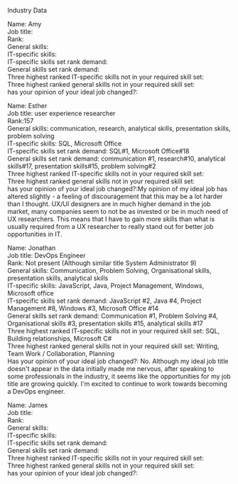 Industry Data


Name: Amy <br>
Job title: <br>
Rank: <br>
General skills: <br>
IT-specific skills: <br>
IT-specific skills set rank demand: <br>
General skills set rank demand: <br>
Three highest ranked IT-specific skills not in your required skill set: <br>
Three highest ranked general skills not in your required skill set: <br>
has your opinion of your ideal job changed?: <br>


Name: Esther <br>
Job title: user experience researcher<br>
Rank:157<br>
General skills: communication, research, analytical skills, presentation skills, problem solving <br>
IT-specific skills: SQL, Microsoft Office <br>
IT-specific skills set rank demand: SQL#1, Microsoft Office#18 <br>
General skills set rank demand: communication #1, research#10, analytical skills#17, presentation skills#15, problem solving#2 <br>
Three highest ranked IT-specific skills not in your required skill set: <br>
Three highest ranked general skills not in your required skill set: <br>
has your opinion of your ideal job changed?:My opinion of my ideal job has altered slightly - a feeling of discouragement that this may be a lot harder than I thought. UX/UI designers are in much higher demand in the job market, many companies seem to not be as invested or be in much need of UX researchers. This means that I have to gain more skills than what is usually required from a UX researcher to really stand out for better job opportunities in IT. <br>


Name: Jonathan <br>
Job title: DevOps Engineer <br>
Rank: Not present (Although similar title System Administrator 9)<br>
General skills: Communication, Problem Solving, Organisational skills, presentation skills, analytical skills<br>
IT-specific skills: JavaScript, Java, Project Management, Windows, Microsoft office<br>
IT-specific skills set rank demand: JavaScript #2, Java #4, Project Management #8, Windows #3, Microsoft Office #14<br>
General skills set rank demand: Communication #1, Problem Solving #4, Organisational skills #3, presentation skills #15, analytical skills #17<br>
Three highest ranked IT-specific skills not in your required skill set: SQL, Building relationships, Microsoft C#<br>
Three highest ranked general skills not in your required skill set: Writing, Team Work / Collaboration, Planning<br>
Has your opinion of your ideal job changed?: No. Although my ideal job title doesn't appear in the data initially made me nervous, after speaking to some professionals in the industry, it seems like the opportunities for my job title are growing quickly. I'm excited to continue to work towards becoming a DevOps engineer.<br>


Name: James <br>
Job title: <br>
Rank: <br>
General skills: <br>
IT-specific skills: <br>
IT-specific skills set rank demand: <br>
General skills set rank demand: <br>
Three highest ranked IT-specific skills not in your required skill set: <br>
Three highest ranked general skills not in your required skill set: <br>
has your opinion of your ideal job changed?: <br>
